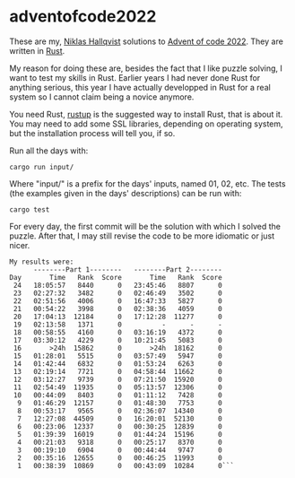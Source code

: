 # adventofcode2022
These are my, [Niklas Hallqvist](https://github.com/niklasha) solutions to
[Advent of code 2022](https://adventofcode.com/2022).
They are written in [Rust](https://rust-lang.org).

My reason for doing these are, besides the fact that I like puzzle solving, I want to test my skills in Rust.
Earlier years I had never done Rust for anything serious, this year I have actually developped in Rust for a real system so I cannot claim being a novice anymore.

You need Rust, [rustup](https://rustup.rs/) is the suggested way to install Rust, that is about it.
You may need to add some SSL libraries, depending on operating system, but the installation process will tell you, if so.

Run all the days with:
```
cargo run input/
```

Where "input/" is a prefix for the days' inputs, named 01, 02, etc.
The tests (the examples given in the days' descriptions) can be run with:
```
cargo test
```

For every day, the first commit will be the solution with which I solved the puzzle.
After that, I may still revise the code to be more idiomatic or just nicer.


```
My results were:
      --------Part 1--------   --------Part 2--------
Day       Time   Rank  Score       Time   Rank  Score
 24   18:05:57   8440      0   23:45:46   8807      0
 23   02:27:32   3482      0   02:46:49   3502      0
 22   02:51:56   4006      0   16:47:33   5827      0
 21   00:54:22   3998      0   02:38:36   4059      0
 20   17:04:13  12184      0   17:12:28  11277      0
 19   02:13:58   1371      0          -      -      -
 18   00:58:55   4160      0   03:16:19   4372      0
 17   03:30:12   4229      0   10:21:45   5083      0
 16       >24h  15862      0       >24h  18162      0
 15   01:28:01   5515      0   03:57:49   5947      0
 14   01:42:44   6832      0   01:53:24   6263      0
 13   02:19:14   7721      0   04:58:44  11662      0
 12   03:12:27   9739      0   07:21:50  15920      0
 11   02:54:49  11935      0   05:13:57  12306      0
 10   00:44:09   8403      0   01:11:12   7428      0
  9   01:46:29  12157      0   01:48:30   7753      0
  8   00:53:17   9565      0   02:36:07  14340      0
  7   12:27:08  44509      0   16:20:01  52130      0
  6   00:23:06  12337      0   00:30:25  12839      0
  5   01:39:39  16019      0   01:44:24  15196      0
  4   00:21:03   9318      0   00:25:17   8370      0
  3   00:19:10   6904      0   00:44:44   9747      0
  2   00:35:16  12655      0   00:46:25  11993      0
  1   00:38:39  10869      0   00:43:09  10284      0```
